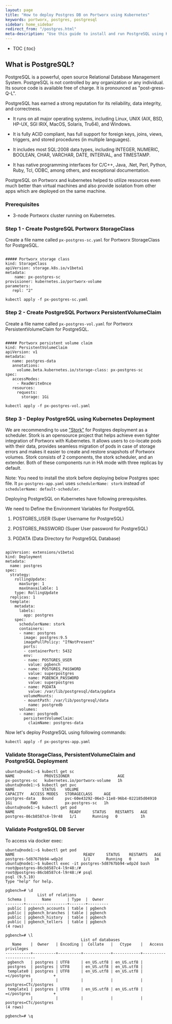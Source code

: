 ```yaml
---
layout: page
title: "How to deploy Postgres DB on Portworx using Kubernetes"
keywords: portworx, postgres, postgresql
sidebar: home_sidebar
redirect_from: "/postgres.html"
meta-description: "Use this guide to install and run PostgreSQL using Kubernetes"
---
```


* TOC
{:toc}


## What is PostgreSQL?

PostgreSQL is a powerful, open source Relational Database Management System. PostgreSQL is not controlled by any organization or any individual. Its source code is available free of charge. It is pronounced as "post-gress-Q-L". 

PostgreSQL has earned a strong reputation for its reliability, data integrity, and correctness. 

*	It runs on all major operating systems, including Linux, UNIX (AIX, BSD, HP-UX, SGI IRIX, MacOS, Solaris, Tru64), and Windows. 

*	It is fully ACID compliant, has full support for foreign keys, joins, views, triggers, and stored procedures (in multiple languages). 

*	It includes most SQL:2008 data types, including INTEGER, NUMERIC, BOOLEAN, CHAR, VARCHAR, DATE, INTERVAL, and TIMESTAMP. 
    
*	It has native programming interfaces for C/C++, Java, .Net, Perl, Python, Ruby, Tcl, ODBC, among others, and exceptional documentation.

PostgreSQL on Portworx and kubernetes helped to utilize resources even much better than virtual machines and also provide isolation from other apps which are deployed on the same machine.

### Prerequisites

*	3-node Portworx cluster running on Kubernetes.

### Step 1 - Create PostgreSQL Portworx StorageClass
Create a file name called `px-postgres-sc.yaml` for Portworx StorageClass for PostgreSQL.

```

##### Portworx storage class
kind: StorageClass
apiVersion: storage.k8s.io/v1beta1
metadata:
    name: px-postgres-sc
provisioner: kubernetes.io/portworx-volume
parameters:
   repl: "2"

```
`kubectl apply -f px-postgres-sc.yaml`

### Step 2 - Create PostgreSQL Portworx PersistentVolumeClaim
Create a file name called `px-postgres-vol.yaml` for Portworx PersistentVolumeClaim for PostgreSQL.

```

##### Portworx persistent volume claim
kind: PersistentVolumeClaim
apiVersion: v1
metadata:
   name: postgres-data
   annotations:
     volume.beta.kubernetes.io/storage-class: px-postgres-sc
spec:
   accessModes:
     - ReadWriteOnce
   resources:
     requests:
       storage: 1Gi

```
`kubectl apply -f px-postgres-vol.yaml`

### Step 3 - Deploy PostgreSQL using Kubernetes Deployment


We are recommending to use ["Stork"](https://docs.portworx.com/scheduler/kubernetes/stork.html#using-stork-with-your-applications) for Postgres deployment as a scheduler.  Stork is an opensource project that helps achieve even tighter integration of Portworx with Kubernetes. It allows users to co-locate pods with their data, provides seamless migration of pods in case of storage errors and makes it easier to create and restore snapshots of Portworx volumes.  Stork consists of 2 components, the stork scheduler, and an extender. Both of these components run in HA mode with three replicas by default.

Note: You need to install the stork before deploying below Postgres spec file. It `px-postgres-app.yaml`
uses `schedulerName: stork` instead of  `schedulerName: default-scheduler`. 

Deploying PostgreSQL on Kubernetes have following prerequisites. 
 
We need to Define the Environment Variables for PostgreSQL

1. POSTGRES_USER (Super Username for PostgreSQL)

2. POSTGRES_PASSWORD (Super User password for PostgreSQL)

3. PGDATA (Data Directory for PostgreSQL Database)


```

apiVersion: extensions/v1beta1
kind: Deployment
metadata:
  name: postgres
spec:
  strategy:
    rollingUpdate:
      maxSurge: 1
      maxUnavailable: 1
    type: RollingUpdate
  replicas: 1
  template:
    metadata:
      labels:
        app: postgres
    spec:
      schedulerName: stork
      containers:
      - name: postgres
        image: postgres:9.5
        imagePullPolicy: "IfNotPresent"
        ports:
        - containerPort: 5432
        env:
        - name: POSTGRES_USER
          value: pgbench
        - name: POSTGRES_PASSWORD
          value: superpostgres
        - name: PGBENCH_PASSWORD
          value: superpostgres
        - name: PGDATA
          value: /var/lib/postgresql/data/pgdata
        volumeMounts:
        - mountPath: /var/lib/postgresql/data
          name: postgredb
      volumes:
      - name: postgredb
        persistentVolumeClaim:
          claimName: postgres-data

``` 

 Now let's deploy PostgreSQL using following commands:

`kubectl apply -f px-postgres-app.yaml`

### Validate StorageClass, PersistentVolumeClaim and PostgreSQL Deployment

```
ubuntu@node1:~$ kubectl get sc
NAME             PROVISIONER                     AGE
px-postgres-sc   kubernetes.io/portworx-volume   1h
ubuntu@node1:~$ kubectl get pvc
NAME            STATUS    VOLUME                                     CAPACITY   ACCESS MODES   STORAGECLASS     AGE
postgres-data   Bound     pvc-60e43292-06e3-11e8-96b4-022185d04910   1Gi        RWO            px-postgres-sc   1h
ubuntu@node1:~$ kubectl get pod
NAME                        READY     STATUS    RESTARTS   AGE
postgres-86cb8587c4-l9r48   1/1       Running   0          1h
```

### Validate PostgreSQL DB Server
To access via docker exec:

```
ubuntu@node1:~$ kubectl get pod
NAME                              READY     STATUS    RESTARTS   AGE
postgres-5d8767bb94-wdp2d         1/1       Running   0          1m
ubuntu@node1:~$ kubectl exec -it postgres-5d8767bb94-wdp2d bash
root@postgres-86cb8587c4-l9r48:/#
root@postgres-86cb8587c4-l9r48:/# psql
psql (9.5.10)
Type "help" for help.

pgbench=# \d
              List of relations
 Schema |       Name       | Type  |  Owner
--------+------------------+-------+---------
 public | pgbench_accounts | table | pgbench
 public | pgbench_branches | table | pgbench
 public | pgbench_history  | table | pgbench
 public | pgbench_tellers  | table | pgbench
(4 rows)

pgbench=# \l
                                 List of databases
   Name    |  Owner   | Encoding |  Collate   |   Ctype    |   Access privileges
-----------+----------+----------+------------+------------+-----------------------
 pgbench   | postgres | UTF8     | en_US.utf8 | en_US.utf8 |
 postgres  | postgres | UTF8     | en_US.utf8 | en_US.utf8 |
 template0 | postgres | UTF8     | en_US.utf8 | en_US.utf8 | =c/postgres          +
           |          |          |            |            | postgres=CTc/postgres
 template1 | postgres | UTF8     | en_US.utf8 | en_US.utf8 | =c/postgres          +
           |          |          |            |            | postgres=CTc/postgres
(4 rows)

pgbench=# \q
```
